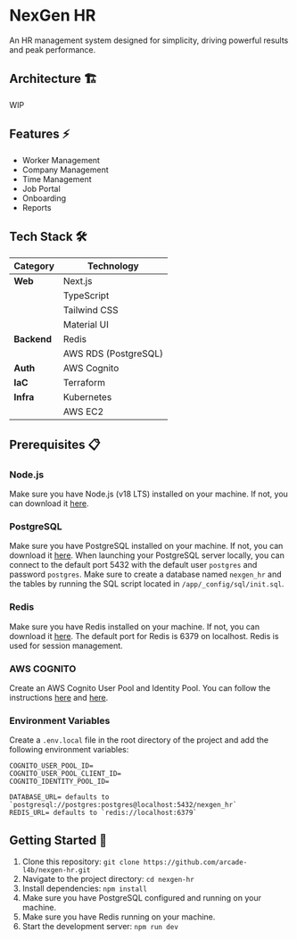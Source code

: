 # NexGen HR

An HR management system designed for simplicity, driving powerful results and peak performance.

## Architecture 🏗️

WIP

## Features ⚡

- Worker Management
- Company Management
- Time Management
- Job Portal
- Onboarding
- Reports

## Tech Stack 🛠️

| **Category** | **Technology**       |
| ------------ | -------------------- |
| **Web**      | Next.js              |
|              | TypeScript           |
|              | Tailwind CSS         |
|              | Material UI          |
| **Backend**  | Redis                |
|              | AWS RDS (PostgreSQL) |
| **Auth**     | AWS Cognito          |
| **IaC**      | Terraform            |
| **Infra**    | Kubernetes           |
|              | AWS EC2              |

## Prerequisites 📋

### Node.js

Make sure you have Node.js (v18 LTS) installed on your machine. If not, you can download it [here](https://nodejs.org/).

### PostgreSQL

Make sure you have PostgreSQL installed on your machine. If not, you can download it [here](https://www.postgresql.org/download/). When launching your PostgreSQL server locally, you can connect to the default port 5432 with the default user `postgres` and password `postgres`. Make sure to create a database named `nexgen_hr` and the tables by running the SQL script located in `/app/_config/sql/init.sql`.

### Redis

Make sure you have Redis installed on your machine. If not, you can download it [here](https://redis.io/download). The default port for Redis is 6379 on localhost. Redis is used for session management.

### AWS COGNITO

Create an AWS Cognito User Pool and Identity Pool. You can follow the instructions [here](https://docs.aws.amazon.com/cognito/latest/developerguide/cognito-user-pools.html) and [here](https://docs.aws.amazon.com/cognito/latest/developerguide/cognito-identity.html).

### Environment Variables

Create a `.env.local` file in the root directory of the project and add the following environment variables:

```env
COGNITO_USER_POOL_ID=
COGNITO_USER_POOL_CLIENT_ID=
COGNITO_IDENTITY_POOL_ID=

DATABASE_URL= defaults to `postgresql://postgres:postgres@localhost:5432/nexgen_hr`
REDIS_URL= defaults to `redis://localhost:6379`
```

## Getting Started 🚀

1. Clone this repository: `git clone https://github.com/arcade-l4b/nexgen-hr.git`
2. Navigate to the project directory: `cd nexgen-hr`
3. Install dependencies: `npm install`
4. Make sure you have PostgreSQL configured and running on your machine.
5. Make sure you have Redis running on your machine.
6. Start the development server: `npm run dev`

